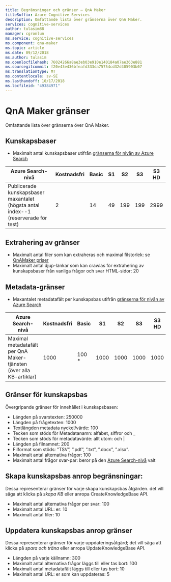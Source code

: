 ```yaml
---
title: Begränsningar och gränser – QnA Maker
titleSuffix: Azure Cognitive Services
description: Omfattande lista över gränserna över QnA Maker.
services: cognitive-services
author: tulasim88
manager: cgronlun
ms.service: cognitive-services
ms.component: qna-maker
ms.topic: article
ms.date: 09/12/2018
ms.author: tulasim
ms.openlocfilehash: 76024266a8ae3eb03e910e140184a07ae363e881
ms.sourcegitcommit: f20e43e436bfeafd333da75754cd32d405903b07
ms.translationtype: MT
ms.contentlocale: sv-SE
ms.lasthandoff: 10/17/2018
ms.locfileid: "49384971"
---
```

# <a name="qna-maker-limits"></a>QnA Maker gränser
Omfattande lista över gränserna över QnA Maker.

## <a name="knowledge-bases"></a>Kunskapsbaser

* Maximalt antal kunskapsbaser utifrån [gränserna för nivån av Azure Search](https://docs.microsoft.com/azure/search/search-limits-quotas-capacity)

|**Azure Search-nivå** | **Kostnadsfri** | **Basic** |**S1** | **S2**| **S3** |**S3 HD**|
|---|---|---|---|---|---|----|
|Publicerade kunskapsbaser maxantalet (högsta antal index--1 (reserverade för test)|2|14|49|199|199|2999|

## <a name="extraction-limits"></a>Extrahering av gränser
* Maximalt antal filer som kan extraheras och maximal filstorlek: se [QnAMaker priser](https://azure.microsoft.com/pricing/details/cognitive-services/qna-maker/)
* Maximalt antal djup-länkar som kan crawlas för extrahering av kunskapsbaser från vanliga frågor och svar HTML-sidor: 20

## <a name="metadata-limits"></a>Metadata-gränser
* Maxantalet metadatafält per kunskapsbas utifrån [gränserna för nivån av Azure Search](https://docs.microsoft.com/azure/search/search-limits-quotas-capacity)

|**Azure Search-nivå** | **Kostnadsfri** | **Basic** |**S1** | **S2**| **S3** |**S3 HD**|
|---|---|---|---|---|---|----|
|Maximal metadatafält per QnA Maker-tjänsten (över alla KB-artiklar)|1000|100 *|1000|1000|1000|1000|

## <a name="knowledge-base-content-limits"></a>Gränser för kunskapsbas
Övergripande gränser för innehållet i kunskapsbasen:
* Längden på svarstexten: 250000
* Längden på frågetexten: 1000
* Textlängden metadata nyckel/värde: 100
* Tecken som stöds för Metadatanamn: alfabet, siffror och _  
* Tecken som stöds för metadatavärde: allt utom: och | 
* Längden på filnamnet: 200
* Filformat som stöds: ”TSV”, ”.pdf”, ”.txt”, ”.docx”, ”.xlsx”.
* Maximalt antal alternativa frågor: 100
* Maximalt antal frågor svar-par: beror på den [Azure Search-nivå](https://docs.microsoft.com/azure/search/search-limits-quotas-capacity#document-limits) valt 

## <a name="create-knowledge-base-call-limits"></a>Skapa kunskapsbas anrop begränsningar:
Dessa representerar gränser för varje skapa kunskapsbas åtgärden. det vill säga att klicka på *skapa KB* eller anropa CreateKnowledgeBase API.
* Maximalt antal alternativa frågor per svar: 100
* Maximalt antal URL: er: 10
* Maximalt antal filer: 10

## <a name="update-knowledge-base-call-limits"></a>Uppdatera kunskapsbas anrop gränser
Dessa representerar gränser för varje uppdateringsåtgärd; det vill säga att klicka på *spara och träna* eller anropa UpdateKnowledgeBase API.
* Längden på varje källnamn: 300
* Maximalt antal alternativa frågor läggs till eller tas bort: 100
* Maximalt antal metadatafält läggs till eller tas bort: 10
* Maximalt antal URL: er som kan uppdateras: 5
